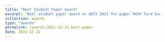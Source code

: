 ```yaml
---
title: "Best Student Paper Award"
excerpt: "Best student paper award on ADCS 2021 for paper MeSH Term Suggestion for Systematic Review Literature Search"
collection: awards
type: "awards"
permalink: /awards/2021-12-31-best-paper
date: 2021-12-31
---
```

